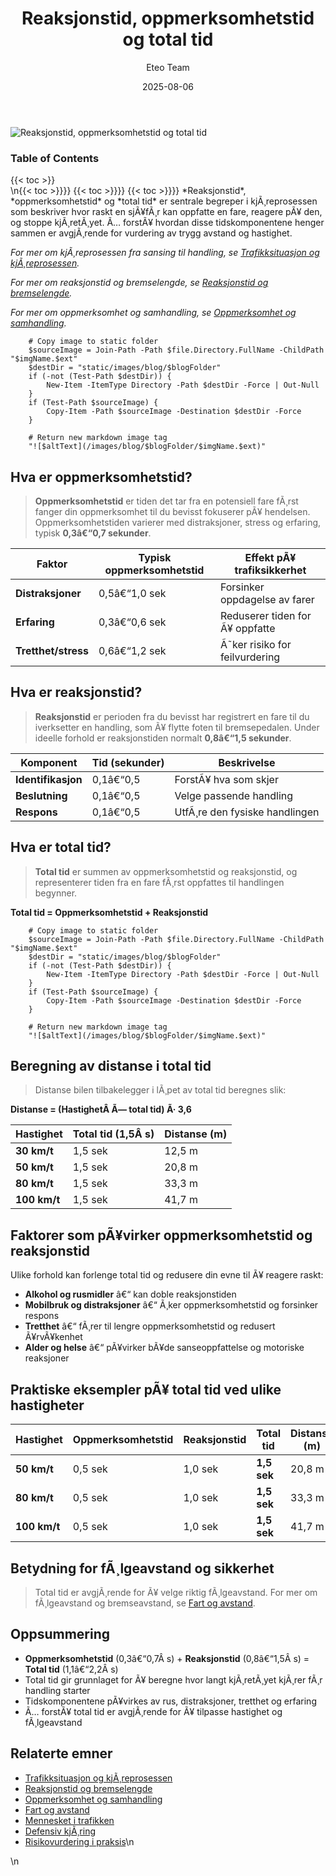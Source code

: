 ﻿---
title: "Reaksjonstid, oppmerksomhetstid og total tid"
date: 2025-08-06
draft: false
author: "Eteo Team"
description: "Lær om reaksjonstid, oppmerksomhetstid og total tid i trafikken med definisjoner, formler, tabeller og illustrasjoner for førerkortteori."
categories: ["Driving Theory"]
tags: ["driving", "theory", "safety"]
featured_image: "/images/blog/reaksjonstid-oppmerksomhetstid-totaltid/reaksjonstid-oppmerksomhetstid-totaltid-image.svg"
---

<div class="blog-content">
  <div class="featured-image">
    <img src="/images/blog/reaksjonstid-oppmerksomhetstid-totaltid/reaksjonstid-oppmerksomhetstid-totaltid-image.svg" alt="Reaksjonstid, oppmerksomhetstid og total tid" class="img-fluid rounded">
  </div>

  <div class="toc-container mt-4 mb-4">
    <h3>Table of Contents</h3>
    {{< toc >}}
  </div>

  <div class="blog-body">\n{{< toc >}}}}
{{< toc >}}}}
{{< toc >}}}}
*Reaksjonstid*, *oppmerksomhetstid* og *total tid* er sentrale begreper i kjÃ¸reprosessen som beskriver hvor raskt en sjÃ¥fÃ¸r kan oppfatte en fare, reagere pÃ¥ den, og stoppe kjÃ¸retÃ¸yet. Ã… forstÃ¥ hvordan disse tidskomponentene henger sammen er avgjÃ¸rende for vurdering av trygg avstand og hastighet.

*For mer om kjÃ¸reprosessen fra sansing til handling, se [Trafikksituasjon og kjÃ¸reprosessen](/blogs/teori/trafikksituasjon-og-kjoreprosessen "Trafikksituasjon og kjÃ¸reprosessen - Sansing til handling, reaksjonstid m.m").*

*For mer om reaksjonstid og bremselengde, se [Reaksjonstid og bremselengde](/blogs/teori/reaksjonstid-og-bremselengde "Reaksjonstid og bremselengde - Guide til reaksjonstid og bremseavstand").*

*For mer om oppmerksomhet og samhandling, se [Oppmerksomhet og samhandling](/blogs/teori/oppmerksomhet-og-samhandling "Oppmerksomhet og samhandling - Fokus og samarbeid i trafikken").*


        
        
        # Copy image to static folder
        $sourceImage = Join-Path -Path $file.Directory.FullName -ChildPath "$imgName.$ext"
        $destDir = "static/images/blog/$blogFolder"
        if (-not (Test-Path $destDir)) {
            New-Item -ItemType Directory -Path $destDir -Force | Out-Null
        }
        if (Test-Path $sourceImage) {
            Copy-Item -Path $sourceImage -Destination $destDir -Force
        }
        
        # Return new markdown image tag
        "![$altText](/images/blog/$blogFolder/$imgName.$ext)"
    

## Hva er oppmerksomhetstid?

> **Oppmerksomhetstid** er tiden det tar fra en potensiell fare fÃ¸rst fanger din oppmerksomhet til du bevisst fokuserer pÃ¥ hendelsen. Oppmerksomhetstiden varierer med distraksjoner, stress og erfaring, typisk **0,3â€“0,7 sekunder**.

| Faktor              | Typisk oppmerksomhetstid | Effekt pÃ¥ trafiksikkerhet           |
|---------------------|--------------------------|-------------------------------------|
| **Distraksjoner**   | 0,5â€“1,0 sek              | Forsinker oppdagelse av farer       |
| **Erfaring**        | 0,3â€“0,6 sek              | Reduserer tiden for Ã¥ oppfatte      |
| **Tretthet/stress** | 0,6â€“1,2 sek              | Ã˜ker risiko for feilvurdering       |

## Hva er reaksjonstid?

> **Reaksjonstid** er perioden fra du bevisst har registrert en fare til du iverksetter en handling, som Ã¥ flytte foten til bremsepedalen. Under ideelle forhold er reaksjonstiden normalt **0,8â€“1,5 sekunder**.

| Komponent          | Tid (sekunder) | Beskrivelse                              |
|--------------------|---------------|------------------------------------------|
| **Identifikasjon** | 0,1â€“0,5       | ForstÃ¥ hva som skjer                     |
| **Beslutning**     | 0,1â€“0,5       | Velge passende handling                  |
| **Respons**        | 0,1â€“0,5       | UtfÃ¸re den fysiske handlingen            |

## Hva er total tid?

> **Total tid** er summen av oppmerksomhetstid og reaksjonstid, og representerer tiden fra en fare fÃ¸rst oppfattes til handlingen begynner.

**Total tid = Oppmerksomhetstid + Reaksjonstid**


        
        
        # Copy image to static folder
        $sourceImage = Join-Path -Path $file.Directory.FullName -ChildPath "$imgName.$ext"
        $destDir = "static/images/blog/$blogFolder"
        if (-not (Test-Path $destDir)) {
            New-Item -ItemType Directory -Path $destDir -Force | Out-Null
        }
        if (Test-Path $sourceImage) {
            Copy-Item -Path $sourceImage -Destination $destDir -Force
        }
        
        # Return new markdown image tag
        "![$altText](/images/blog/$blogFolder/$imgName.$ext)"
    

## Beregning av distanse i total tid

> Distanse bilen tilbakelegger i lÃ¸pet av total tid beregnes slik:

**Distanse = (HastighetÂ Ã— total tid) Ã· 3,6**

| Hastighet | Total tid (1,5Â s) | Distanse (m) |
|-----------|-------------------|--------------|
| **30 km/t**  | 1,5 sek           | 12,5 m       |
| **50 km/t**  | 1,5 sek           | 20,8 m       |
| **80 km/t**  | 1,5 sek           | 33,3 m       |
| **100 km/t** | 1,5 sek           | 41,7 m       |

## Faktorer som pÃ¥virker oppmerksomhetstid og reaksjonstid

Ulike forhold kan forlenge total tid og redusere din evne til Ã¥ reagere raskt:

* **Alkohol og rusmidler** â€“ kan doble reaksjonstiden
* **Mobilbruk og distraksjoner** â€“ Ã¸ker oppmerksomhetstid og forsinker respons
* **Tretthet** â€“ fÃ¸rer til lengre oppmerksomhetstid og redusert Ã¥rvÃ¥kenhet
* **Alder og helse** â€“ pÃ¥virker bÃ¥de sanseoppfattelse og motoriske reaksjoner

## Praktiske eksempler pÃ¥ total tid ved ulike hastigheter

| Hastighet | Oppmerksomhetstid | Reaksjonstid | **Total tid** | Distanse (m) |
|-----------|-------------------|--------------|---------------|--------------|
| **50 km/t**  | 0,5 sek            | 1,0 sek       | **1,5 sek**     | 20,8 m       |
| **80 km/t**  | 0,5 sek            | 1,0 sek       | **1,5 sek**     | 33,3 m       |
| **100 km/t** | 0,5 sek            | 1,0 sek       | **1,5 sek**     | 41,7 m       |

## Betydning for fÃ¸lgeavstand og sikkerhet

> Total tid er avgjÃ¸rende for Ã¥ velge riktig fÃ¸lgeavstand. For mer om fÃ¸lgeavstand og bremseavstand, se [Fart og avstand](/blogs/teori/fart-og-avstand "Fart og avstand - Guide til hastighet og bremseavstand").

## Oppsummering

* **Oppmerksomhetstid** (0,3â€“0,7Â s) + **Reaksjonstid** (0,8â€“1,5Â s) = **Total tid** (1,1â€“2,2Â s)
* Total tid gir grunnlaget for Ã¥ beregne hvor langt kjÃ¸retÃ¸yet kjÃ¸rer fÃ¸r handling starter
* Tidskomponentene pÃ¥virkes av rus, distraksjoner, tretthet og erfaring
* Ã… forstÃ¥ total tid er avgjÃ¸rende for Ã¥ tilpasse hastighet og fÃ¸lgeavstand

## Relaterte emner

* [Trafikksituasjon og kjÃ¸reprosessen](/blogs/teori/trafikksituasjon-og-kjoreprosessen "Trafikksituasjon og kjÃ¸reprosessen - Sansing til handling, reaksjonstid m.m")
* [Reaksjonstid og bremselengde](/blogs/teori/reaksjonstid-og-bremselengde "Reaksjonstid og bremselengde - Guide til reaksjonstid og bremseavstand")
* [Oppmerksomhet og samhandling](/blogs/teori/oppmerksomhet-og-samhandling "Oppmerksomhet og samhandling - Fokus og samarbeid i trafikken")
* [Fart og avstand](/blogs/teori/fart-og-avstand "Fart og avstand - Komplett guide til hastighet og bremseavstand")
* [Mennesket i trafikken](/blogs/teori/mennesket-i-trafikken "Mennesket i trafikken - Faktorer som pÃ¥virker kjÃ¸ring")
* [Defensiv kjÃ¸ring](/blogs/teori/defensiv-kjoring "Defensiv kjÃ¸ring - Prinsipper og teknikker for trygg kjÃ¸ring")
* [Risikovurdering i praksis](/blogs/teori/risikovurdering-i-praksis "Risikovurdering i praksis - Praktisk risikovurdering i trafikken")\n  </div>\n</div>